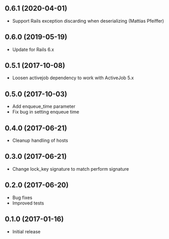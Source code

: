 ## 0.6.1 (2020-04-01)

- Support Rails exception discarding when deserializing (Mattias Pfeiffer)

## 0.6.0 (2019-05-19)

- Update for Rails 6.x

## 0.5.1 (2017-10-08)

- Loosen activejob dependency to work with ActiveJob 5.x

## 0.5.0 (2017-10-03)

- Add enqueue_time parameter
- Fix bug in setting enqueue time

## 0.4.0 (2017-06-21)

- Cleanup handling of hosts

## 0.3.0 (2017-06-21)

- Change lock_key signature to match perform signature

## 0.2.0 (2017-06-20)

- Bug fixes
- Improved tests

## 0.1.0 (2017-01-16)

- Initial release
